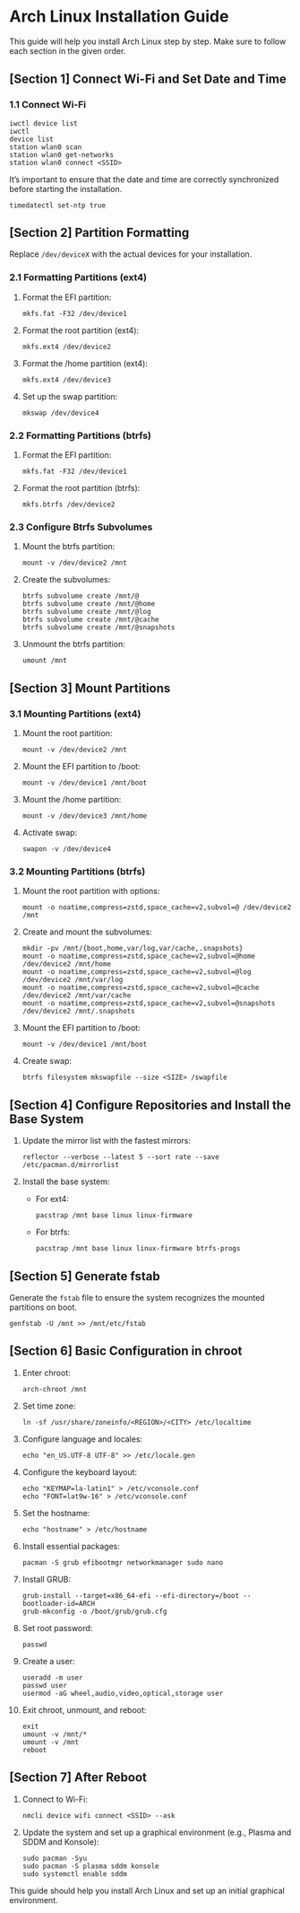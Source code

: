 # Arch Linux Installation Guide

This guide will help you install Arch Linux step by step. Make sure to follow each section in the given order.


## **[Section 1] Connect Wi-Fi and Set Date and Time**

### **1.1 Connect Wi-Fi**

```
iwctl device list
iwctl
device list
station wlan0 scan
station wlan0 get-networks
station wlan0 connect <SSID>
```

It’s important to ensure that the date and time are correctly synchronized before starting the installation.

```
timedatectl set-ntp true
```

## **[Section 2] Partition Formatting**

Replace `/dev/deviceX` with the actual devices for your installation.

### **2.1 Formatting Partitions (ext4)**

1.  Format the EFI partition:

    ```
    mkfs.fat -F32 /dev/device1
    ```

2.  Format the root partition (ext4):

    ```
    mkfs.ext4 /dev/device2
    ```

3.  Format the /home partition (ext4):

    ```
    mkfs.ext4 /dev/device3
    ```

4.  Set up the swap partition:

    ```
    mkswap /dev/device4
    ```


### **2.2 Formatting Partitions (btrfs)**

1.  Format the EFI partition:

    ```
    mkfs.fat -F32 /dev/device1
    ```

2.  Format the root partition (btrfs):

    ```
    mkfs.btrfs /dev/device2
    ```

### **2.3 Configure Btrfs Subvolumes**

1.  Mount the btrfs partition:
	```
	mount -v /dev/device2 /mnt
	```

2.  Create the subvolumes:

    ```
    btrfs subvolume create /mnt/@
    btrfs subvolume create /mnt/@home
    btrfs subvolume create /mnt/@log
    btrfs subvolume create /mnt/@cache
    btrfs subvolume create /mnt/@snapshots
    ```

3.  Unmount the btrfs partition:

    ```
    umount /mnt
    ```


## **[Section 3] Mount Partitions**

### **3.1 Mounting Partitions (ext4)**

1.  Mount the root partition:

    ```
    mount -v /dev/device2 /mnt
    ```

2.  Mount the EFI partition to /boot:

    ```
    mount -v /dev/device1 /mnt/boot
    ```

3.  Mount the /home partition:

    ```
    mount -v /dev/device3 /mnt/home
    ```

4.  Activate swap:

    ```
    swapon -v /dev/device4
    ```


### **3.2 Mounting Partitions (btrfs)**

1.  Mount the root partition with options:

    ```
    mount -o noatime,compress=zstd,space_cache=v2,subvol=@ /dev/device2 /mnt
    ```

2.  Create and mount the subvolumes:

    ```
    mkdir -pv /mnt/{boot,home,var/log,var/cache,.snapshots}
    mount -o noatime,compress=zstd,space_cache=v2,subvol=@home /dev/device2 /mnt/home
    mount -o noatime,compress=zstd,space_cache=v2,subvol=@log /dev/device2 /mnt/var/log
    mount -o noatime,compress=zstd,space_cache=v2,subvol=@cache /dev/device2 /mnt/var/cache
    mount -o noatime,compress=zstd,space_cache=v2,subvol=@snapshots /dev/device2 /mnt/.snapshots
    ```

3.  Mount the EFI partition to /boot:

    ```
    mount -v /dev/device1 /mnt/boot
    ```

4.  Create swap:

    ```
    btrfs filesystem mkswapfile --size <SIZE> /swapfile
    ```


## **[Section 4] Configure Repositories and Install the Base System**

1.  Update the mirror list with the fastest mirrors:

    ```
    reflector --verbose --latest 5 --sort rate --save /etc/pacman.d/mirrorlist
    ```

2.  Install the base system:

    -   For ext4:

        ```
        pacstrap /mnt base linux linux-firmware
        ```

    -   For btrfs:

        ```
        pacstrap /mnt base linux linux-firmware btrfs-progs
        ```


## **[Section 5] Generate fstab**

Generate the `fstab` file to ensure the system recognizes the mounted partitions on boot.

```
genfstab -U /mnt >> /mnt/etc/fstab
```

## **[Section 6] Basic Configuration in chroot**

1.  Enter chroot:

    ```
    arch-chroot /mnt
    ```

2.  Set time zone:

    ```
    ln -sf /usr/share/zoneinfo/<REGION>/<CITY> /etc/localtime
    ```

3.  Configure language and locales:

    ```
    echo "en_US.UTF-8 UTF-8" >> /etc/locale.gen
    ```

4.  Configure the keyboard layout:

    ```
    echo "KEYMAP=la-latin1" > /etc/vconsole.conf
    echo "FONT=lat9w-16" > /etc/vconsole.conf
    ```

5.  Set the hostname:

    ```
    echo "hostname" > /etc/hostname
    ```

6.  Install essential packages:

    ```
    pacman -S grub efibootmgr networkmanager sudo nano
    ```

7.  Install GRUB:

    ```
    grub-install --target=x86_64-efi --efi-directory=/boot --bootloader-id=ARCH
    grub-mkconfig -o /boot/grub/grub.cfg
    ```

8.  Set root password:

    ```
    passwd
    ```

9.  Create a user:

    ```
	useradd -m user
	passwd user
	usermod -aG wheel,audio,video,optical,storage user
    ```

10.  Exit chroot, unmount, and reboot:


		```
		exit
		umount -v /mnt/*
		umount -v /mnt
		reboot
		```

## **[Section 7] After Reboot**

1.  Connect to Wi-Fi:

    ```
    nmcli device wifi connect <SSID> --ask
    ```

2.  Update the system and set up a graphical environment (e.g., Plasma and SDDM and Konsole):

    ```
    sudo pacman -Syu
    sudo pacman -S plasma sddm konsole
    sudo systemctl enable sddm
    ```


This guide should help you install Arch Linux and set up an initial graphical environment.
